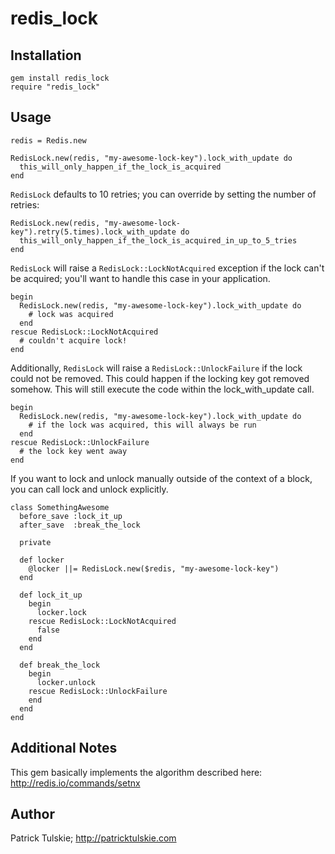 redis_lock
==========

Installation
------------

    gem install redis_lock
    require "redis_lock"

Usage
-----

    redis = Redis.new

    RedisLock.new(redis, "my-awesome-lock-key").lock_with_update do
      this_will_only_happen_if_the_lock_is_acquired
    end

`RedisLock` defaults to 10 retries; you can override by setting the number of retries:

    RedisLock.new(redis, "my-awesome-lock-key").retry(5.times).lock_with_update do
      this_will_only_happen_if_the_lock_is_acquired_in_up_to_5_tries
    end

`RedisLock` will raise a `RedisLock::LockNotAcquired` exception if the lock can't be
acquired; you'll want to handle this case in your application.

    begin
      RedisLock.new(redis, "my-awesome-lock-key").lock_with_update do
        # lock was acquired
      end
    rescue RedisLock::LockNotAcquired
      # couldn't acquire lock!
    end

Additionally, `RedisLock` will raise a `RedisLock::UnlockFailure` if the lock could
not be removed. This could happen if the locking key got removed somehow. This
will still execute the code within the lock_with_update call.

    begin
      RedisLock.new(redis, "my-awesome-lock-key").lock_with_update do
        # if the lock was acquired, this will always be run
      end
    rescue RedisLock::UnlockFailure
      # the lock key went away
    end

If you want to lock and unlock manually outside of the context of a block, you
can call lock and unlock explicitly.

    class SomethingAwesome
      before_save :lock_it_up
      after_save  :break_the_lock

      private

      def locker
        @locker ||= RedisLock.new($redis, "my-awesome-lock-key")
      end

      def lock_it_up
        begin
          locker.lock
        rescue RedisLock::LockNotAcquired
          false
        end
      end

      def break_the_lock
        begin
          locker.unlock
        rescue RedisLock::UnlockFailure
        end
      end
    end

Additional Notes
----------------

This gem basically implements the algorithm described here: http://redis.io/commands/setnx

Author
------

Patrick Tulskie; http://patricktulskie.com
